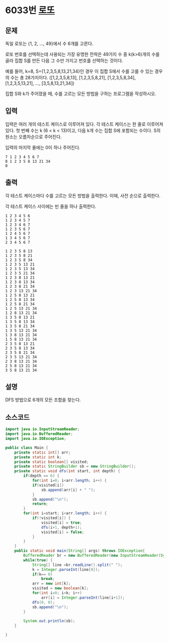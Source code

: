# 6033번 [로또](https://www.acmicpc.net/problem/6603)

## 문제
독일 로또는 {1, 2, ..., 49}에서 수 6개를 고른다.

로또 번호를 선택하는데 사용되는 가장 유명한 전략은 49가지 수 중 k(k>6)개의 수를 골라 집합 S를 만든 다음 그 수만 가지고 번호를 선택하는 것이다.

예를 들어, k=8, S={1,2,3,5,8,13,21,34}인 경우 이 집합 S에서 수를 고를 수 있는 경우의 수는 총 28가지이다. ([1,2,3,5,8,13], [1,2,3,5,8,21], [1,2,3,5,8,34], [1,2,3,5,13,21], ..., [3,5,8,13,21,34])

집합 S와 k가 주어졌을 때, 수를 고르는 모든 방법을 구하는 프로그램을 작성하시오.
## 입력
입력은 여러 개의 테스트 케이스로 이루어져 있다. 각 테스트 케이스는 한 줄로 이루어져 있다. 첫 번째 수는 k (6 < k < 13)이고, 다음 k개 수는 집합 S에 포함되는 수이다. S의 원소는 오름차순으로 주어진다.

입력의 마지막 줄에는 0이 하나 주어진다. 
```
7 1 2 3 4 5 6 7
8 1 2 3 5 8 13 21 34
0
```
## 출력
각 테스트 케이스마다 수를 고르는 모든 방법을 출력한다. 이때, 사전 순으로 출력한다.

각 테스트 케이스 사이에는 빈 줄을 하나 출력한다.
```
1 2 3 4 5 6
1 2 3 4 5 7
1 2 3 4 6 7
1 2 3 5 6 7
1 2 4 5 6 7
1 3 4 5 6 7
2 3 4 5 6 7

1 2 3 5 8 13
1 2 3 5 8 21
1 2 3 5 8 34
1 2 3 5 13 21
1 2 3 5 13 34
1 2 3 5 21 34
1 2 3 8 13 21
1 2 3 8 13 34
1 2 3 8 21 34
1 2 3 13 21 34
1 2 5 8 13 21
1 2 5 8 13 34
1 2 5 8 21 34
1 2 5 13 21 34
1 2 8 13 21 34
1 3 5 8 13 21
1 3 5 8 13 34
1 3 5 8 21 34
1 3 5 13 21 34
1 3 8 13 21 34
1 5 8 13 21 34
2 3 5 8 13 21
2 3 5 8 13 34
2 3 5 8 21 34
2 3 5 13 21 34
2 3 8 13 21 34
2 5 8 13 21 34
3 5 8 13 21 34
```
## 설명
DFS 방법으로 6개의 모든 조합을 찾는다.

## 소스코드
```java
import java.io.InputStreamReader;
import java.io.BufferedReader;
import java.io.IOException;

public class Main {
	private static int[] arr;
	private static int k;
	private static boolean[] visited;
	private static StringBuilder sb = new StringBuilder();
	private static void dfs(int start, int depth) {
		if(depth == 6) {
			for(int i=0; i<arr.length; i++) {
			if(visited[i])
				sb.append(arr[i] + " ");
			}
			sb.append("\n");
			return;
		}
		for(int i=start; i<arr.length; i++) {
			if(!visited[i]) {
				visited[i] = true;
				dfs(i+1, depth+1);
				visited[i] = false;
			}
		}
	}
	public static void main(String[] args) throws IOException{
		BufferedReader br = new BufferedReader(new InputStreamReader(System.in));
		while(true) {
			String[] line =br.readLine().split(" ");
			k = Integer.parseInt(line[0]);
			if(k== 0)
				break;
			arr = new int[k];
			visited = new boolean[k];
			for(int i=0; i<k; i++)
				arr[i] = Integer.parseInt(line[i+1]);
			dfs(0, 0);	
			sb.append("\n");
		}
		
		System.out.println(sb); 
	}

}

```


